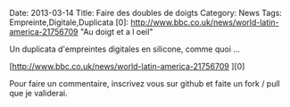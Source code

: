 Date: 2013-03-14
Title: Faire des doubles de doigts
Category: News
Tags: Empreinte,Digitale,Duplicata
[0]: http://www.bbc.co.uk/news/world-latin-america-21756709 "Au doigt et a l oeil"


Un duplicata d'empreintes digitales en silicone, comme quoi ...

[http://www.bbc.co.uk/news/world-latin-america-21756709 ][0]



Pour faire un commentaire, inscrivez vous sur github et faite un fork / pull que je validerai.
